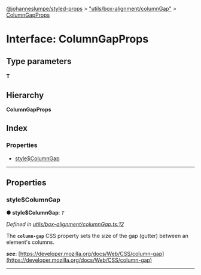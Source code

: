 [@johanneslumpe/styled-props](../README.md) > ["utils/box-alignment/columnGap"](../modules/_utils_box_alignment_columngap_.md) > [ColumnGapProps](../interfaces/_utils_box_alignment_columngap_.columngapprops.md)

# Interface: ColumnGapProps

## Type parameters
#### T 
## Hierarchy

**ColumnGapProps**

## Index

### Properties

* [style$ColumnGap](_utils_box_alignment_columngap_.columngapprops.md#style_columngap)

---

## Properties

<a id="style_columngap"></a>

###  style$ColumnGap

**● style$ColumnGap**: *`T`*

*Defined in [utils/box-alignment/columnGap.ts:12](https://github.com/johanneslumpe/styled-props/blob/8e709f1/src/utils/box-alignment/columnGap.ts#L12)*

The **`column-gap`** CSS property sets the size of the gap (gutter) between an element's columns.

*__see__*: [https://developer.mozilla.org/docs/Web/CSS/column-gap](https://developer.mozilla.org/docs/Web/CSS/column-gap)

___


